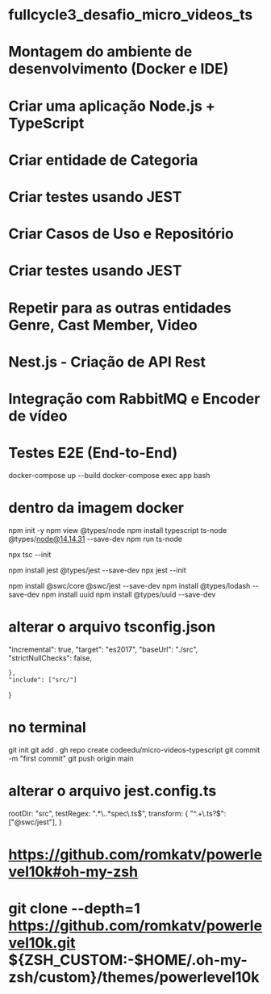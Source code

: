 # fullcycle3_desafio_micro_videos_ts
# Montagem do ambiente de desenvolvimento (Docker e IDE)
# Criar uma aplicação Node.js + TypeScript
# Criar entidade de Categoria
# Criar testes usando JEST
# Criar Casos de Uso e Repositório
# Criar testes usando JEST

# Repetir para as outras entidades Genre, Cast Member, Video

# Nest.js - Criação de API Rest
# Integração com RabbitMQ e Encoder de vídeo
# Testes E2E (End-to-End)

docker-compose up --build
docker-compose exec app bash

# dentro da imagem docker

npm init -y
npm view @types/node
npm install typescript ts-node @types/node@14.14.31 --save-dev
npm run ts-node

npx tsc --init

npm install jest @types/jest --save-dev
npx jest --init

npm install @swc/core @swc/jest --save-dev
npm install @types/lodash --save-dev
npm install uuid 
npm install @types/uuid --save-dev

# alterar o arquivo tsconfig.json

"incremental": true,
"target": "es2017",
"baseUrl": "./src",
"strictNullChecks": false,

    },
    "include": ["src/"]
}

# no terminal
git init
git add .
gh repo create codeedu/micro-videos-typescript
git commit -m "first commit"
git push origin main

# alterar o arquivo jest.config.ts
rootDir: "src",
testRegex: ".*\\..*spec\\.ts$",
transform: {
    "^.+\\.ts?$": ["@swc/jest"],
}

# https://github.com/romkatv/powerlevel10k#oh-my-zsh

# git clone --depth=1 https://github.com/romkatv/powerlevel10k.git ${ZSH_CUSTOM:-$HOME/.oh-my-zsh/custom}/themes/powerlevel10k